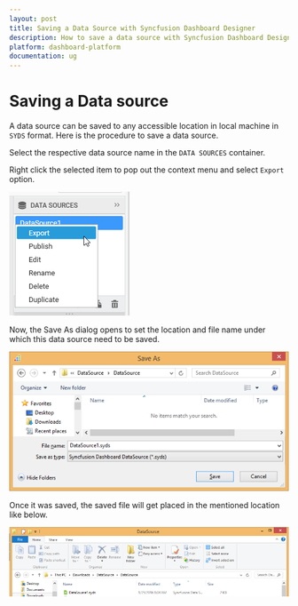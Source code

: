 ```yaml
---
layout: post
title: Saving a Data Source with Syncfusion Dashboard Designer
description: How to save a data source with Syncfusion Dashboard Designer
platform: dashboard-platform
documentation: ug
---
```


# Saving a Data source

A data source can be saved to any accessible location in local machine in `SYDS` format. Here is the procedure to save a data source.

Select the respective data source name in the `DATA SOURCES` container.

Right click the selected item to pop out the context menu and select `Export` option.

![](images/exportdatasource.png)

Now, the Save As dialog opens to set the location and file name under which this data source need to be saved.

![](images/saveasdatasource.png)

Once it was saved, the saved file will get placed in the mentioned location like below.

![](images/savedsydsfile.png)
